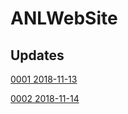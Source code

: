 # ANLWebSite

## Updates

[0001 2018-11-13][1]

[0002 2018-11-14][2]


  [1]: https://github.com/LaneSun/ANLWebSite/tree/0001
  [2]: https://github.com/LaneSun/ANLWebSite/tree/0002
